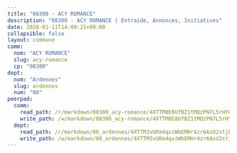 ```yaml
---
title: "08300 - ACY ROMANCE"
description: "08300 - ACY ROMANCE | Entraide, Annonces, Initiatives"
date: 2020-01-11T14:09:21+09:00
collapsible: false
layout: commune
comm:
  nom: "ACY ROMANCE"
  slug: acy-romance
  cp: "08300"
dept:
  nom: "Ardennes"
  slug: ardennes
  num: "08"
peerpad:
  comm:
    read_path: /r/markdown/08300_acy-romance/4XTTM8E8UfBZ1tMQzPN7L5rHYGcxrhD4iBxXuXa6GYBHLTw4v
    write_path: /w/markdown/08300_acy-romance/4XTTM8E8UfBZ1tMQzPN7L5rHYGcxrhD4iBxXuXa6GYBHLTw4v-K3TgUprvAw6QvD8tKvKHpC1JgYGsagtwoLuwya9eUSMYDu2v6ZGN3rMvdRXmbeDM2zY1G9529sdstAdqVA8jj95kkbh6obzX4aSB79KMMfGS91KY3rYzbXi8TMNPQnZaFRe7yXAz
  dept:
    read_path: /r/markdown/08_ardennes/4XTTM3vUKm4qxzWbEMHr4zr6AsU2stjkKdsaY9uMbmhXjv9QM
    write_path: /w/markdown/08_ardennes/4XTTM3vUKm4qxzWbEMHr4zr6AsU2stjkKdsaY9uMbmhXjv9QM-K3TgUMB9u4JvtZdFBPfBexH6pGeKJREiRZLakfAxGDqg6fgd1ib6XHxM9tkwaYxqJV2qNTbboL5jGpTS7re5rUf5cB5fLzdnicM4aJkF5ZXmkvCRXEh5XT7432iWRZFby5MMVbKP
---
```


